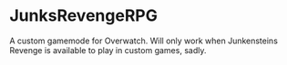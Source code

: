 # JunksRevengeRPG
 A custom gamemode for Overwatch.
Will only work when Junkensteins Revenge is available to play in custom games, sadly.

